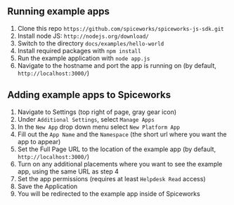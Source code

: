 Running example apps
-------------------------------

1. Clone this repo `https://github.com/spiceworks/spiceworks-js-sdk.git`
2. Install node JS: `http://nodejs.org/download/`
3. Switch to the directory `docs/examples/hello-world`
4. Install required packages with `npm install`
5. Run the example application with `node app.js`
6. Navigate to the hostname and port the app is running on (by default, `http://localhost:3000/`)


Adding example apps to Spiceworks
--------------------------------------------------

1. Navigate to Settings (top right of page, gray gear icon)
2. Under `Additional Settings`, select `Manage Apps`
3. In the `New App` drop down menu select `New Platform App`
4. Fill out the `App Name` and the `Namespace` (the short url where you want the app to appear)
5. Set the Full Page URL to the location of the example app (by default, `http://localhost:3000/`)
6. Turn on any additional placements where you want to see the example app, using the same URL as step 4
7. Set the app permissions (requires at least `Helpdesk Read` access)
8. Save the Application
9. You will be redirected to the example app inside of Spiceworks

